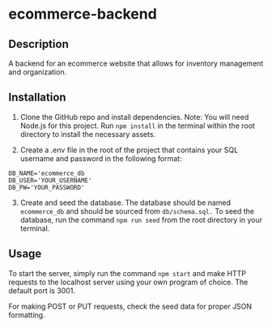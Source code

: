 # ecommerce-backend

## Description

A backend for an ecommerce website that allows for inventory management and organization.

## Installation

1. Clone the GitHub repo and install dependencies. Note: You will need Node.js for this project.
Run `npm install` in the terminal within the root directory to install the necessary assets.

2. Create a .env file in the root of the project that contains your SQL username and password in the following format:
```
DB_NAME='ecommerce_db
DB_USER='YOUR_USERNAME'
DB_PW='YOUR_PASSWORD'
```

3. Create and seed the database. The database should be named `ecommerce_db` and should be sourced from `db/schema.sql.` To seed the database, run the command `npm run seed` from the root directory in your terminal.

## Usage

To start the server, simply run the command `npm start` and make HTTP requests to the localhost server using your own program of choice. The default port is 3001.

For making POST or PUT requests, check the seed data for proper JSON formatting.